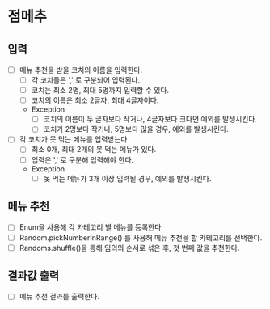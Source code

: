 # 점메추

## 입력
- [ ] 메뉴 추천을 받을 코치의 이름을 입력한다.
  - [ ] 각 코치들은 ',' 로 구분되어 입력된다.
  - [ ] 코치는 최소 2명, 최대 5명까지 입력할 수 있다.
  - [ ] 코치의 이름은 최소 2글자, 최대 4글자이다.
  - Exception
    - [ ] 코치의 이름이 두 글자보다 작거나, 4글자보다 크다면 예외를 발생시킨다.
    - [ ] 코치가 2명보다 작거나, 5명보다 많을 경우, 예외를 발생시킨다.

- [ ] 각 코치가 못 먹는 메뉴를 입력받는다
  - [ ] 최소 0개, 최대 2개의 못 먹는 메뉴가 있다.
  - [ ] 입력은 ',' 로 구분해 입력해야 한다.
  - Exception
    - [ ] 못 먹는 메뉴가 3개 이상 입력될 경우, 예외를 발생시킨다.

## 메뉴 추천
- [ ] Enum을 사용해 각 카테고리 별 메뉴를 등록한다
- [ ] Random.pickNumberInRange() 를 사용해 메뉴 추천을 할 카테고리를 선택한다.
- [ ] Randoms.shuffle()을 통해 임의의 순서로 섞은 후, 첫 번째 값을 추천한다.

## 결과값 출력 
- [ ] 메뉴 추천 결과를 출력한다.
